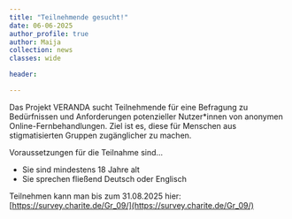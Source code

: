 ```yaml
---
title: "Teilnehmende gesucht!"
date: 06-06-2025
author_profile: true
author: Maija
collection: news
classes: wide

header:

---
```


Das Projekt VERANDA sucht Teilnehmende für eine Befragung zu Bedürfnissen und Anforderungen potenzieller Nutzer*innen von anonymen Online-Fernbehandlungen. Ziel ist es, diese für Menschen aus stigmatisierten Gruppen zugänglicher zu machen. 




Voraussetzungen für die Teilnahme sind... 
- Sie sind mindestens 18 Jahre alt 
- Sie sprechen fließend Deutsch oder Englisch 


Teilnehmen kann man bis zum 31.08.2025 hier: [https://survey.charite.de/Gr_09/](https://survey.charite.de/Gr_09/)
